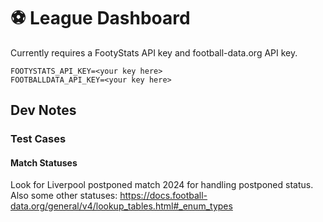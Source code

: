 # ⚽ League Dashboard

Currently requires a FootyStats API key and football-data.org API key.

```
FOOTYSTATS_API_KEY=<your key here>
FOOTBALLDATA_API_KEY=<your key here>
```

## Dev Notes

### Test Cases

#### Match Statuses
Look for Liverpool postponed match 2024 for handling postponed status.
Also some other statuses: https://docs.football-data.org/general/v4/lookup_tables.html#_enum_types
